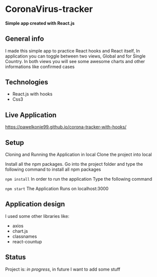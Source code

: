 # CoronaVirus-tracker

#### Simple app created with React.js

## General info

I made this simple app to practice React hooks and React itself,
In application you can toggle between two views, Global and for Single Country. In both views you will see some awesome charts and other informations like confirmed cases

## Technologies
* React.js with hooks
* Css3

## Live Application 
<https://pawelkonie99.github.io/corona-tracker-with-hooks/>

## Setup
Cloning and Running the Application in local
Clone the project into local

Install all the npm packages. Go into the project folder and type the following command to install all npm packages

`npm install`
In order to run the application Type the following command

`npm start`
The Application Runs on localhost:3000

## Application design
I used some other libraries like:
* axios
* chart.js
* classnames
* react-countup

## Status
Project is: _in progress_, in future I want to add some stuff

